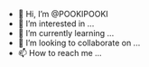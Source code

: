 - 👋 Hi, I’m @POOKIPOOKI
- 👀 I’m interested in ...
- 🌱 I’m currently learning ...
- 💞️ I’m looking to collaborate on ...
- 📫 How to reach me ...

<!---
POOKIPOOKI/POOKIPOOKI is a ✨ special ✨ repository because its `README.md` (this file) appears on your GitHub profile.
You can click the Preview link to take a look at your changes.
--->
